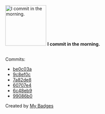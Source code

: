 <img src="https://github.com/my-badges/my-badges/blob/master/src/all-badges/time-of-commit/morning-commits.png?raw=true" alt="I commit in the morning." title="I commit in the morning." width="128">
<strong>I commit in the morning.</strong>
<br><br>

Commits:

- <a href="https://github.com/p0dalirius/ListValidGSuiteEmails/commit/be0c03a0a762ba2be01f1e96211dc3cd5bf9e535">be0c03a</a>
- <a href="https://github.com/p0dalirius/ListValidGSuiteEmails/commit/9c8ef0c47f2053cdb82978dd48eed6cb3a931016">9c8ef0c</a>
- <a href="https://github.com/p0dalirius/ListValidGSuiteEmails/commit/7a82de851fe5509482eca203df1983fc3a61c0dc">7a82de8</a>
- <a href="https://github.com/p0dalirius/ExtractBitlockerKeys/commit/60707e443b7e50a55bde7936c6c9728b3e4f4213">60707e4</a>
- <a href="https://github.com/p0dalirius/pwndocapi/commit/6c48eb95332c15653c4c31b96426ff6d5c231522">6c48eb9</a>
- <a href="https://github.com/p0dalirius/p0dalirius/commit/99086b0eeae76787e834e4f2e7251954c3775045">99086b0</a>


Created by <a href="https://github.com/my-badges/my-badges">My Badges</a>